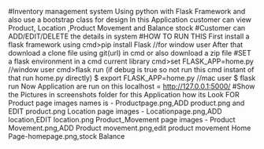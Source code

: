 #Inventory management system
Using python with Flask Framework and also use a bootstrap class for design
In this Application customer can view Product, Location ,Product Movement and Balance stock
#Customer can ADD/EDIT/DELETE the details in system
#HOW TO RUN THIS
	First install a flask framework using cmd>pip install Flask  //for window user
	After that download a clone file using git(url) in cmd or also download a zip file
#SET a flask environment in a cmd current library 
	cmd>set FLASK_APP=home.py //window user
	cmd>flask run (if debug is true so not run this cmd instant of that run home.py directly)
	$ export FLASK_APP=home.py //mac user
	$ flask run
	Now Application are run on this localhost = http://127.0.0.1:5000/
#Show the Pictures in screenshots folder for this Application how its Look 
        FOR Product page images names is - Productpage.png,ADD product.png and EDIT product.png
	Location page images - Locationpage.png,ADD location,EDIT location.png
	Product_Movement page images - Product Movement.png,ADD Product movement.png,edit product movement
	Home Page-homepage.png,stock Balance
	
	
	
	
	
	
